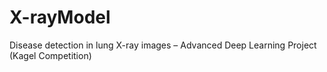# X-rayModel
Disease detection in lung X-ray images – Advanced Deep Learning Project (Kagel Competition) 

